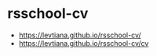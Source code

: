 # rsschool-cv

- https://levtiana.github.io/rsschool-cv/
- https://levtiana.github.io/rsschool-cv/cv

